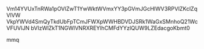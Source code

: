 Vm14YVUxTnRWa1pOVlZwT1YwWktWVmxYY3pGVmJGcHlWV3RPVlZKclZqVlVW
VkpYWVd4SmQyTkdUbFpTCmJFWXpWWHBDVDJSRk1WaGxSMnhoQ21WcVFUVlJN
bVIzWlZkT1NGWlVNRXREYlhCMFdYYzlQUW9LZEdacgoKbmt0

mmq